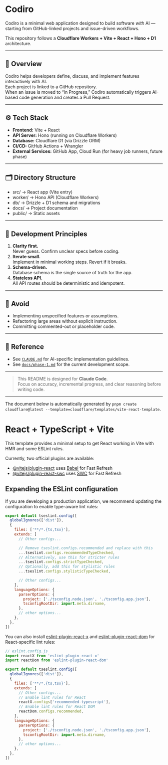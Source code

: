 # Codiro

Codiro is a minimal web application designed to build software *with* AI — starting from GitHub-linked projects and issue-driven workflows.

This repository follows a **Cloudflare Workers + Vite + React + Hono + D1** architecture.

---

## 🧭 Overview
Codiro helps developers define, discuss, and implement features interactively with AI.  
Each project is linked to a GitHub repository.  
When an issue is moved to “In Progress,” Codiro automatically triggers AI-based code generation and creates a Pull Request.

---

## ⚙️ Tech Stack
- **Frontend:** Vite + React  
- **API Server:** Hono (running on Cloudflare Workers)  
- **Database:** Cloudflare D1 (via Drizzle ORM)  
- **CI/CD:** GitHub Actions + Wrangler  
- **External Services:** GitHub App, Cloud Run (for heavy job runners, future phase)

---

## 🗂 Directory Structure
- src/ → React app (Vite entry)
- worker/ → Hono API (Cloudflare Workers)
- db/ → Drizzle + D1 schema and migrations
- docs/ → Project documentation
- public/ → Static assets

---

## 🧩 Development Principles
1. **Clarity first.**  
   Never guess. Confirm unclear specs before coding.  
2. **Iterate small.**  
   Implement in minimal working steps. Revert if it breaks.  
3. **Schema-driven.**  
   Database schema is the single source of truth for the app.  
4. **Stateless API.**  
   All API routes should be deterministic and idempotent.

---

## 🚫 Avoid
- Implementing unspecified features or assumptions.  
- Refactoring large areas without explicit instruction.  
- Committing commented-out or placeholder code.

---

## 📄 Reference
- See [`CLAUDE.md`](./CLAUDE.md) for AI-specific implementation guidelines.  
- See [`docs/phase-1.md`](./docs/phase-1.md) for the current development scope.

---

> This README is designed for **Claude Code**.  
> Focus on accuracy, incremental progress, and clear reasoning before writing code.

---

The document below is automatically generated by `pnpm create cloudflare@latest --template=cloudflare/templates/vite-react-template`.

# React + TypeScript + Vite

This template provides a minimal setup to get React working in Vite with HMR and some ESLint rules.

Currently, two official plugins are available:

- [@vitejs/plugin-react](https://github.com/vitejs/vite-plugin-react/blob/main/packages/plugin-react) uses [Babel](https://babeljs.io/) for Fast Refresh
- [@vitejs/plugin-react-swc](https://github.com/vitejs/vite-plugin-react/blob/main/packages/plugin-react-swc) uses [SWC](https://swc.rs/) for Fast Refresh

## Expanding the ESLint configuration

If you are developing a production application, we recommend updating the configuration to enable type-aware lint rules:

```js
export default tseslint.config([
  globalIgnores(['dist']),
  {
    files: ['**/*.{ts,tsx}'],
    extends: [
      // Other configs...

      // Remove tseslint.configs.recommended and replace with this
      ...tseslint.configs.recommendedTypeChecked,
      // Alternatively, use this for stricter rules
      ...tseslint.configs.strictTypeChecked,
      // Optionally, add this for stylistic rules
      ...tseslint.configs.stylisticTypeChecked,

      // Other configs...
    ],
    languageOptions: {
      parserOptions: {
        project: ['./tsconfig.node.json', './tsconfig.app.json'],
        tsconfigRootDir: import.meta.dirname,
      },
      // other options...
    },
  },
])
```

You can also install [eslint-plugin-react-x](https://github.com/Rel1cx/eslint-react/tree/main/packages/plugins/eslint-plugin-react-x) and [eslint-plugin-react-dom](https://github.com/Rel1cx/eslint-react/tree/main/packages/plugins/eslint-plugin-react-dom) for React-specific lint rules:

```js
// eslint.config.js
import reactX from 'eslint-plugin-react-x'
import reactDom from 'eslint-plugin-react-dom'

export default tseslint.config([
  globalIgnores(['dist']),
  {
    files: ['**/*.{ts,tsx}'],
    extends: [
      // Other configs...
      // Enable lint rules for React
      reactX.configs['recommended-typescript'],
      // Enable lint rules for React DOM
      reactDom.configs.recommended,
    ],
    languageOptions: {
      parserOptions: {
        project: ['./tsconfig.node.json', './tsconfig.app.json'],
        tsconfigRootDir: import.meta.dirname,
      },
      // other options...
    },
  },
])
```
